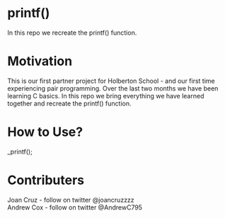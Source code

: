 # printf()
In this repo we recreate the printf() function.

# Motivation
This is our first partner project for Holberton School - and our first time experiencing pair programming.  Over the last two months we have been learning C basics. In this repo we bring everything we have learned together and recreate the printf() function.

# How to Use?
_printf();

# Contributers
Joan Cruz - follow on twitter @joancruzzzz<br/>
Andrew Cox - follow on twitter @AndrewC795

